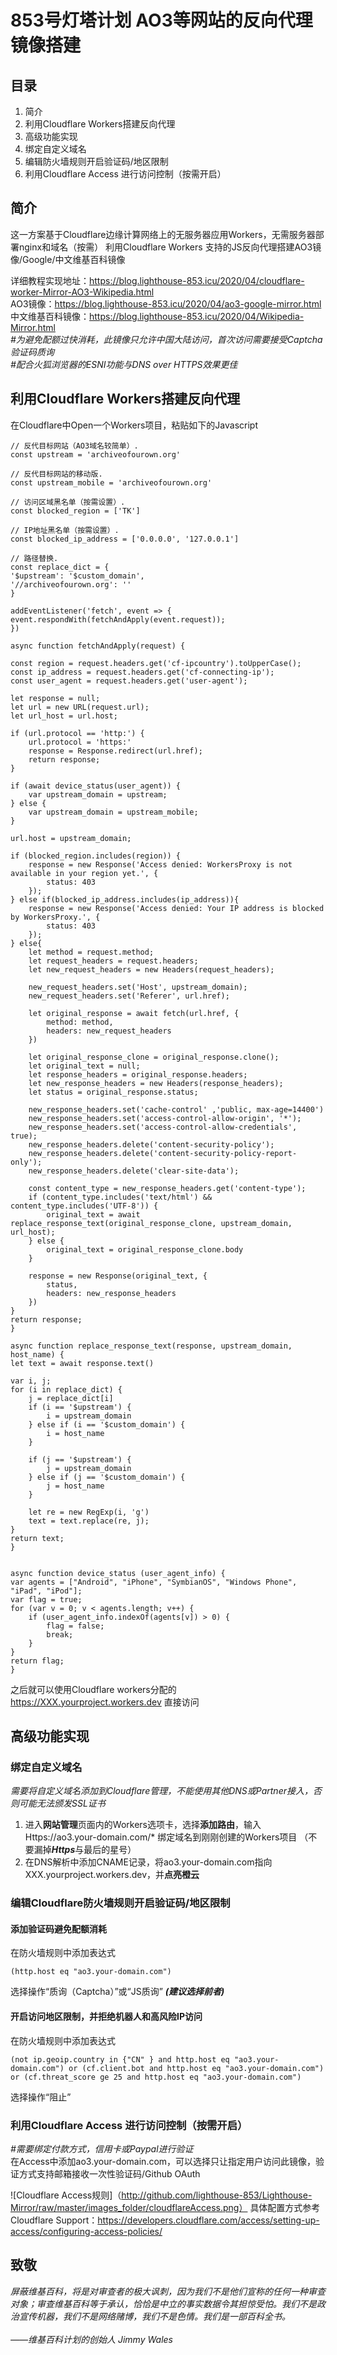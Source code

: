 # 853号灯塔计划 AO3等网站的反向代理镜像搭建
## 目录
1. 简介
2. 利用Cloudflare Workers搭建反向代理
3. 高级功能实现
4. 绑定自定义域名
5. 编辑防火墙规则开启验证码/地区限制
6. 利用Cloudflare Access 进行访问控制（按需开启）
## 简介
这一方案基于Cloudflare边缘计算网络上的无服务器应用Workers，无需服务器部署nginx和域名（按需）
利用Cloudflare Workers 支持的JS反向代理搭建AO3镜像/Google/中文维基百科镜像

详细教程实现地址：https://blog.lighthouse-853.icu/2020/04/cloudflare-worker-Mirror-AO3-Wikipedia.html <br>
AO3镜像：https://blog.lighthouse-853.icu/2020/04/ao3-google-mirror.html <br>
中文维基百科镜像：https://blog.lighthouse-853.icu/2020/04/Wikipedia-Mirror.html <br>
*#为避免配额过快消耗，此镜像只允许中国大陆访问，首次访问需要接受Captcha验证码质询* <br>
*#配合火狐浏览器的ESNI功能与DNS over HTTPS效果更佳*


## 利用Cloudflare Workers搭建反向代理

在Cloudflare中Open一个Workers项目，粘贴如下的Javascript

    // 反代目标网站（AO3域名较简单）.
    const upstream = 'archiveofourown.org'

    // 反代目标网站的移动版.
    const upstream_mobile = 'archiveofourown.org'

    // 访问区域黑名单（按需设置）.
    const blocked_region = ['TK']

    // IP地址黑名单（按需设置）.
    const blocked_ip_address = ['0.0.0.0', '127.0.0.1']

    // 路径替换.
    const replace_dict = {
    '$upstream': '$custom_domain',
    '//archiveofourown.org': ''
    }

    addEventListener('fetch', event => {
    event.respondWith(fetchAndApply(event.request));
    })

    async function fetchAndApply(request) {

    const region = request.headers.get('cf-ipcountry').toUpperCase();
    const ip_address = request.headers.get('cf-connecting-ip');
    const user_agent = request.headers.get('user-agent');

    let response = null;
    let url = new URL(request.url);
    let url_host = url.host;

    if (url.protocol == 'http:') {
        url.protocol = 'https:'
        response = Response.redirect(url.href);
        return response;
    }

    if (await device_status(user_agent)) {
        var upstream_domain = upstream;
    } else {
        var upstream_domain = upstream_mobile;
    }

    url.host = upstream_domain;

    if (blocked_region.includes(region)) {
        response = new Response('Access denied: WorkersProxy is not available in your region yet.', {
            status: 403
        });
    } else if(blocked_ip_address.includes(ip_address)){
        response = new Response('Access denied: Your IP address is blocked by WorkersProxy.', {
            status: 403
        });
    } else{
        let method = request.method;
        let request_headers = request.headers;
        let new_request_headers = new Headers(request_headers);

        new_request_headers.set('Host', upstream_domain);
        new_request_headers.set('Referer', url.href);

        let original_response = await fetch(url.href, {
            method: method,
            headers: new_request_headers
        })

        let original_response_clone = original_response.clone();
        let original_text = null;
        let response_headers = original_response.headers;
        let new_response_headers = new Headers(response_headers);
        let status = original_response.status;

        new_response_headers.set('cache-control' ,'public, max-age=14400')
        new_response_headers.set('access-control-allow-origin', '*');
        new_response_headers.set('access-control-allow-credentials', true);
        new_response_headers.delete('content-security-policy');
        new_response_headers.delete('content-security-policy-report-only');
        new_response_headers.delete('clear-site-data');

        const content_type = new_response_headers.get('content-type');
        if (content_type.includes('text/html') && content_type.includes('UTF-8')) {
            original_text = await replace_response_text(original_response_clone, upstream_domain, url_host);
        } else {
            original_text = original_response_clone.body
        }

        response = new Response(original_text, {
            status,
            headers: new_response_headers
        })
    }
    return response;
    }

    async function replace_response_text(response, upstream_domain, host_name) {
    let text = await response.text()

    var i, j;
    for (i in replace_dict) {
        j = replace_dict[i]
        if (i == '$upstream') {
            i = upstream_domain
        } else if (i == '$custom_domain') {
            i = host_name
        }
        
        if (j == '$upstream') {
            j = upstream_domain
        } else if (j == '$custom_domain') {
            j = host_name
        }

        let re = new RegExp(i, 'g')
        text = text.replace(re, j);
    }
    return text;
    }


    async function device_status (user_agent_info) {
    var agents = ["Android", "iPhone", "SymbianOS", "Windows Phone", "iPad", "iPod"];
    var flag = true;
    for (var v = 0; v < agents.length; v++) {
        if (user_agent_info.indexOf(agents[v]) > 0) {
            flag = false;
            break;
        }
    }
    return flag;
    }  
之后就可以使用Cloudflare workers分配的 https://XXX.yourproject.workers.dev 直接访问
## 高级功能实现
### 绑定自定义域名
*需要将自定义域名添加到Cloudflare管理，不能使用其他DNS或Partner接入，否则可能无法颁发SSL证书*
1. 进入**网站管理**页面内的Workers选项卡，选择**添加路由**，输入Https://ao3.your-domain.com/* 绑定域名到刚刚创建的Workers项目 （不要漏掉***Https***与最后的星号）
2. 在DNS解析中添加CNAME记录，将ao3.your-domain.com指向XXX.yourproject.workers.dev，并**点亮橙云**
### 编辑Cloudflare防火墙规则开启验证码/地区限制
#### 添加验证码避免配额消耗
在防火墙规则中添加表达式 <br>  

    (http.host eq "ao3.your-domain.com")
选择操作“质询（Captcha）”或“JS质询” ***(建议选择前者)***
#### 开启访问地区限制，并拒绝机器人和高风险IP访问
在防火墙规则中添加表达式 <br>  

    (not ip.geoip.country in {"CN" } and http.host eq "ao3.your-domain.com") or (cf.client.bot and http.host eq "ao3.your-domain.com") or (cf.threat_score ge 25 and http.host eq "ao3.your-domain.com")

选择操作“阻止”
### 利用Cloudflare Access 进行访问控制（按需开启）
*#需要绑定付款方式，信用卡或Paypal进行验证*    
在Access中添加ao3.your-domain.com，可以选择只让指定用户访问此镜像，验证方式支持邮箱接收一次性验证码/Github OAuth

![Cloudflare Access规则]（http://github.com/lighthouse-853/Lighthouse-Mirror/raw/master/images_folder/cloudflareAccess.png）
具体配置方式参考Cloudflare Support：https://developers.cloudflare.com/access/setting-up-access/configuring-access-policies/
## 致敬
*屏蔽维基百科，将是对审查者的极大讽刺，因为我们不是他们宣称的任何一种审查对象；审查维基百科等于承认，恰恰是中立的事实数据令其担惊受怕。我们不是政治宣传机器，我们不是网络赌博，我们不是色情。我们是一部百科全书。*  <br>  
*——维基百科计划的创始人 Jimmy Wales* 
